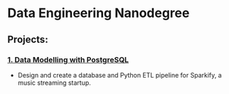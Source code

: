 # Data Engineering Nanodegree
 
## Projects:

### [1. Data Modelling with PostgreSQL](1_Data_Modelling_with_PostgreSQL)
- Design and create a database and Python ETL pipeline for Sparkify, a music streaming startup.
